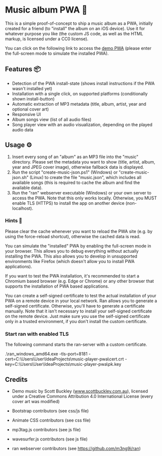 # Music album PWA 💽

This is a simple proof-of-concept to ship a music album as a PWA, initially created for a friend (to "install" the album on an iOS device). Use it for whatever purpose you like (the custom JS code, as well as the HTML markup, is licensed under a CC0 license).

You can click on the following link to access the [demo PWA](https://zeront4e.github.io/demos/music-player-pwa/index.html) (please enter the full-screen mode to simulate the installed PWA).

## Features 📦

- Detection of the PWA install-state (shows install instructions if the PWA wasn't installed yet)
- Installation with a single click, on supported platforms (conditionally shown install-button)
- Automatic extraction of MP3 metadata (title, album, artist, year and optional cover art)
- Responsive UI
- Album songs view (list of all audio files)
- Song player view with an audio visualization, depending on the played audio data

## Usage ⚙

1) Insert every song of an "album" as an MP3 file into the "music" directory. Please set the metadata you want to show (title, artist, album, year and JPEG cover image), otherwise fallback data is displayed.
2) Run the script "create-music-json.ps1" (Windows) or "create-music-json.sh" (Linux) to create the file "music.json", which includes all available songs (this is required to cache the album and find the available data).
3) Run the "ran" webserver executable (Windows) or your own server to access the PWA. Note that this only works locally. Otherwise, you MUST enable TLS (HTTPS) to install the app on another device (non-localhost).

### Hints 🔎

Please clear the cache whenever you want to reload the PWA site (e.g. by using the force-reload shortcut), otherwise the cached data is read.

You can simulate the "installed" PWA by enabling the full-screen mode in your browser. This allows you to debug everything without actually installing the PWA. This also allows you to develop in unsupported environments like Firefox (which doesn't allow you to install PWA applications).

If you want to test the PWA installation, it's recommended to start a Chromium based browser (e.g. Edge or Chrome) or any other browser that supports the installation of PWA based applications.

You can create a self-signed certificate to test the actual installation of your PWA on a remote device in your local network. Ran allows you to generate a self-signed certificate. Otherwise, you'll have to generate a certificate manually. Note that it isn't necessary to install your self-signed certificate on the remote device. Just make sure you use the self-signed certificate only in a trusted environment, if you don't install the custom certificate.

### Start ran with enabled TLS

The following command starts the ran-server with a custom certificate.

.\ran_windows_amd64.exe -tls-port=8181 -cert=C:\Users\User\IdeaProjects\music-player-pwa\cert.crt -key=C:\Users\User\IdeaProjects\music-player-pwa\pk.key

## Credits

- Demo music by Scott Buckley (www.scottbuckley.com.au), licensed under a Creative Commons Attribution 4.0 International License (every cover art was modified)

- Bootstrap contributors (see css/js file) 
- Animate CSS contributors (see css file) 
- mp3tag.js contributors (see js file)
- wavesurfer.js contributors (see js file)

- ran webserver contributors (see https://github.com/m3ng9i/ran)